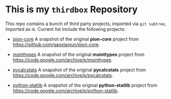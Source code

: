 # This is my `thirdbox` Repository

This repo contains a bunch of third party projects, imported via `git subtree`, imported as is. Current list include the following projects:

  * [pion-core] A snapshot of the original **pion-core** project from <https://github.com/gaoxiaojun/pion-core>.

  * [msinttypes] A snapshot of the original **msinttypes** project from <https://code.google.com/archive/p/msinttypes>.

  * [pycalcstats] A snapshot  of the original **pycalcstats** project from <https://code.google.com/archive/p/pycalcstats>.

  * [python-statlib] A snapshot of the original **python-statlib** project from <https://code.google.com/archive/p/python-statlib>.

[pion-core]: https://github.com/tnotstar/thirdbox/tree/master/pion-core
[msinttypes]: https://github.com/tnotstar/thirdbox/tree/master/msinttypes
[pycalcstats]: https://github.com/tnotstar/thirdbox/tree/master/pycalcstats
[python-statlib]: https://github.com/tnotstar/thirdbox/tree/master/python-statlib
